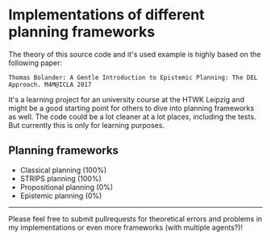 # Implementations of different planning frameworks

The theory of this source code and it's used example is highly based on the following paper:

```Thomas Bolander: A Gentle Introduction to Epistemic Planning: The DEL Approach. M4M@ICLA 2017```

It's a learning project for an university course at the HTWK Leipzig and
might be a good starting point for others to dive into planning frameworks as well.
The code could be a lot cleaner at a lot places, including the tests.
But currently this is only for learning purposes.

## Planning frameworks

* Classical planning (100%)
* STRIPS planning (100%)
* Propositional planning (0%)
* Epistemic planning (0%)

---

Please feel free to submit pullrequests for theoretical errors and problems in my implementations
or even more frameworks (with multiple agents?)!
